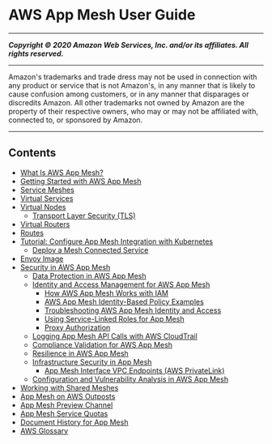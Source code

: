 # AWS App Mesh User Guide

-----
*****Copyright &copy; 2020 Amazon Web Services, Inc. and/or its affiliates. All rights reserved.*****

-----
Amazon's trademarks and trade dress may not be used in 
     connection with any product or service that is not Amazon's, 
     in any manner that is likely to cause confusion among customers, 
     or in any manner that disparages or discredits Amazon. All other 
     trademarks not owned by Amazon are the property of their respective
     owners, who may or may not be affiliated with, connected to, or 
     sponsored by Amazon.

-----
## Contents
+ [What Is AWS App Mesh?](what-is-app-mesh.md)
+ [Getting Started with AWS App Mesh](appmesh-getting-started.md)
+ [Service Meshes](meshes.md)
+ [Virtual Services](virtual_services.md)
+ [Virtual Nodes](virtual_nodes.md)
   + [Transport Layer Security (TLS)](virtual-node-tls.md)
+ [Virtual Routers](virtual_routers.md)
+ [Routes](routes.md)
+ [Tutorial: Configure App Mesh Integration with Kubernetes](mesh-k8s-integration.md)
   + [Deploy a Mesh Connected Service](deploy-mesh-connected-service.md)
+ [Envoy Image](envoy.md)
+ [Security in AWS App Mesh](security.md)
   + [Data Protection in AWS App Mesh](data-protection.md)
   + [Identity and Access Management for AWS App Mesh](security-iam.md)
      + [How AWS App Mesh Works with IAM](security_iam_service-with-iam.md)
      + [AWS App Mesh Identity-Based Policy Examples](security_iam_id-based-policy-examples.md)
      + [Troubleshooting AWS App Mesh Identity and Access](security_iam_troubleshoot.md)
      + [Using Service-Linked Roles for App Mesh](using-service-linked-roles.md)
      + [Proxy Authorization](proxy-authorization.md)
   + [Logging App Mesh API Calls with AWS CloudTrail](logging-using-cloudtrail.md)
   + [Compliance Validation for AWS App Mesh](compliance.md)
   + [Resilience in AWS App Mesh](disaster-recovery-resiliency.md)
   + [Infrastructure Security in App Mesh](infrastructure-security.md)
      + [App Mesh Interface VPC Endpoints (AWS PrivateLink)](vpc-endpoints.md)
   + [Configuration and Vulnerability Analysis in AWS App Mesh](configuration-vulnerability-analysis.md)
+ [Working with Shared Meshes](sharing.md)
+ [App Mesh on AWS Outposts](app-mesh-on-outposts.md)
+ [App Mesh Preview Channel](preview.md)
+ [App Mesh Service Quotas](service-quotas.md)
+ [Document History for App Mesh](doc-history.md)
+ [AWS Glossary](glossary.md)